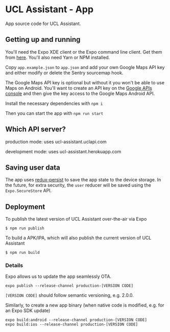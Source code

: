 # UCL Assistant - App

App source code for UCL Assistant.

## Getting up and running

You'll need the Expo XDE client or the Expo command line client. Get them from
[here](https://expo.io/tools). You'll also need Yarn or NPM installed.

Copy `app.example.json` to `app.json` and add your own Google Maps API key and
either modify or delete the Sentry sourcemap hook.

The Google Maps API key is optional but without it you won't be able to use Maps
on Android. You'll want to create an API key on the
[Google APIs console](https://console.developers.google.com/apis/) and then give
the key access to the Google Maps Android API.

Install the necessary dependencies with `npm i`

Then you can start the app with `npm run start`

## Which API server?

production mode: uses ucl-assistant.uclapi.com

development mode: uses ucl-assistant.herokuapp.com

## Saving user data

The app uses [redux-persist](https://github.com/rt2zz/redux-persist) to save the
app state to the device storage. In the future, for extra security, the `user`
reducer will be saved using the `Expo.SecureStore` API.

## Deployment

To publish the latest version of UCL Assistant over-the-air via Expo

```
$ npm run publish
```

To build a APK/IPA, which will also publish the current version of UCL Assistant

```
$ npm run build
```

### Details

Expo allows us to update the app seamlessly OTA.

    expo publish --release-channel production-[VERSION CODE]

`[VERSION CODE]` should follow semantic versioning, e.g. 2.0.0.

Similarly, to create a new app binary (when native code is modified, e.g. for an Expo SDK update)

    expo build:android --release-channel production-[VERSION CODE]
    expo build:ios --release-channel production-[VERSION CODE]
